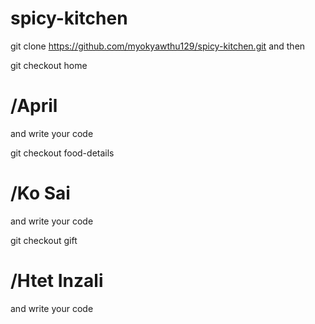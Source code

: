 # spicy-kitchen

git clone https://github.com/myokyawthu129/spicy-kitchen.git
and then

git checkout home 
# /April
and write your code 

git checkout food-details 
# /Ko Sai
and write your code

git checkout gift 
# /Htet Inzali
and write your code
